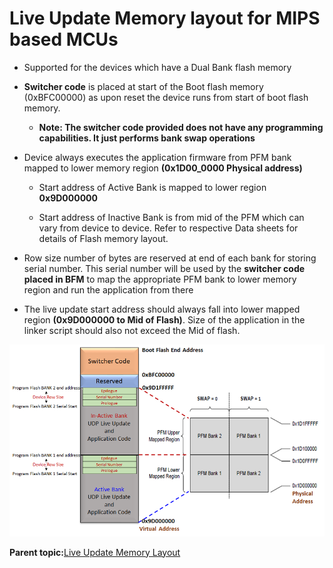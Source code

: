 # Live Update Memory layout for MIPS based MCUs

-   Supported for the devices which have a Dual Bank flash memory

-   **Switcher code** is placed at start of the Boot flash memory \(0xBFC00000\) as upon reset the device runs from start of boot flash memory.

    -   **Note: The switcher code provided does not have any programming capabilities. It just performs bank swap operations**

-   Device always executes the application firmware from PFM bank mapped to lower memory region **\(0x1D00\_0000 Physical address\)**

    -   Start address of Active Bank is mapped to lower region **0x9D000000**

    -   Start address of Inactive Bank is from mid of the PFM which can vary from device to device. Refer to respective Data sheets for details of Flash memory layout.

-   Row size number of bytes are reserved at end of each bank for storing serial number. This serial number will be used by the **switcher code placed in BFM** to map the appropriate PFM bank to lower memory region and run the application from there

-   The live update start address should always fall into lower mapped region **\(0x9D000000 to Mid of Flash\)**. Size of the application in the linker script should also not exceed the Mid of flash.


![live_update_memory_layout_pic32m](GUID-C5E2CFFC-B67C-4414-AE44-817648705114-low.png)

**Parent topic:**[Live Update Memory Layout](GUID-31D74AAF-6F4F-4454-A14B-FDC5CBFBA3C9.md)

